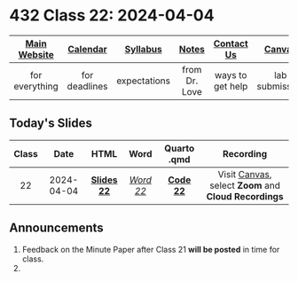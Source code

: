 # 432 Class 22: 2024-04-04

[Main Website](https://thomaselove.github.io/432-2024/) | [Calendar](https://thomaselove.github.io/432-2024/calendar.html) | [Syllabus](https://thomaselove.github.io/432-syllabus-2024/) | [Notes](https://thomaselove.github.io/432-notes/) | [Contact Us](https://thomaselove.github.io/432-2024/contact.html) | [Canvas](https://canvas.case.edu) | [Data and Code](https://github.com/THOMASELOVE/432-data) | [Sources](https://github.com/THOMASELOVE/432-classes-2024/tree/main/sources)
:-----------: | :--------------: | :----------: | :---------: | :-------------: | :-----------: | :------------: |:------:
for everything | for deadlines | expectations | from Dr. Love | ways to get help | lab submission | for downloads | to read

## Today's Slides

Class | Date | HTML | Word | Quarto .qmd | Recording
:---: | :--------: | :------: | :------: | :------: | :-------------:
22 | 2024-04-04 | **[Slides 22](https://thomaselove.github.io/432-slides-2024/slides22.html)** | *[Word 22](https://thomaselove.github.io/432-slides-2024/slides22w.docx)* | **[Code 22](https://github.com/THOMASELOVE/432-slides-2024/blob/main/slides22.qmd)** | Visit [Canvas](https://canvas.case.edu/), select **Zoom** and **Cloud Recordings**

## Announcements

1. Feedback on the Minute Paper after Class 21 **will be posted** in time for class.
2. 
